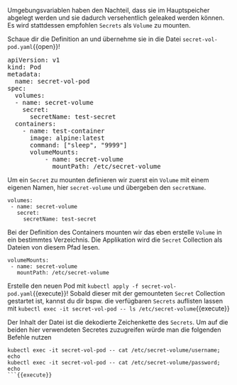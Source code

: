 Umgebungsvariablen haben den Nachteil, dass sie im Hauptspeicher abgelegt werden und sie dadurch versehentlich geleaked werden können. Es wird stattdessen empfohlen `Secrets` als `Volume` zu mounten.

Schaue dir die Definition an und übernehme sie in die Datei `secret-vol-pod.yaml`{{open}}!

<pre class="file" data-filename="secret-vol-pod.yaml">
apiVersion: v1
kind: Pod
metadata:
  name: secret-vol-pod
spec:
  volumes:
  - name: secret-volume
    secret:
      secretName: test-secret
  containers:
    - name: test-container
      image: alpine:latest
      command: ["sleep", "9999"]
      volumeMounts:
          - name: secret-volume
            mountPath: /etc/secret-volume
</pre>

Um ein `Secret` zu mounten definieren wir zuerst ein `Volume` mit einem eigenen Namen, hier `secret-volume` und übergeben den `secretName`.

```
volumes:
 - name: secret-volume
   secret:
     secretName: test-secret
```

Bei der Definition des Containers mounten wir das eben erstelle `Volume` in ein bestimmtes Verzeichnis. Die Applikation wird die `Secret` Collection als Dateien von diesem Pfad lesen.

```
volumeMounts:
 - name: secret-volume
   mountPath: /etc/secret-volume
```

Erstelle den neuen Pod mit `kubectl apply -f secret-vol-pod.yaml`{{execute}}!
Sobald dieser mit der gemounteten `Secret` Collection gestartet ist, kannst du dir bspw. die verfügbaren `Secrets` auflisten lassen mit `kubectl exec -it secret-vol-pod -- ls /etc/secret-volume`{{execute}}

Der Inhalt der Datei ist die dekodierte Zeichenkette des `Secrets`. 
Um auf die beiden hier verwendeten Secretes zuzugreifen würde man die folgenden Befehle nutzen 

```
kubectl exec -it secret-vol-pod -- cat /etc/secret-volume/username; echo
kubectl exec -it secret-vol-pod -- cat /etc/secret-volume/password; echo
```{{execute}}